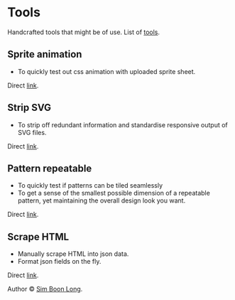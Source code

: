 # Tools

Handcrafted tools that might be of use. List of [tools](https://tools.simboonlong.com).

## Sprite animation

- To quickly test out css animation with uploaded sprite sheet.

Direct [link](https://tools.simboonlong.com/sprite-animation).

## Strip SVG

- To strip off redundant information and standardise responsive output of SVG files.

Direct [link](https://tools.simboonlong.com/strip-svg).

## Pattern repeatable

- To quickly test if patterns can be tiled seamlessly
- To get a sense of the smallest possible dimension of a repeatable pattern, yet maintaining the overall design look you
  want.

Direct [link](https://tools.simboonlong.com/pattern-repeatable).

## Scrape HTML

- Manually scrape HTML into json data.
- Format json fields on the fly.

Direct [link](https://tools.simboonlong.com/scrape-html).

Author © [Sim Boon Long](https://simboonlong.com).
